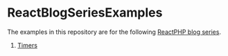 ReactBlogSeriesExamples
=======================

The examples in this repository are for the following [ReactPHP blog series](http://blog.wyrihaximus.net/categories/reactphp-series/).

1. [Timers](http://blog.wyrihaximus.net/2015/01/reactphp-timers/)

